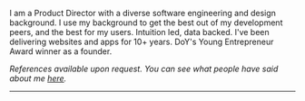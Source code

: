 <p class="full-width">I am a Product Director with a diverse software engineering and design background. I use my background to get the best out of my development peers, and the best for my users. Intuition led, data backed. I've been delivering websites and apps for 10+ years. DoY's Young Entrepreneur Award winner as a founder.</p>

<p class="full-width"><i>References available upon request. You can see what people have said about me <a href="https://github.com/mcclowes/mcclowes/blob/master/recommendations.md">here</a>.</i></p>

<hr class="full-width"/>
